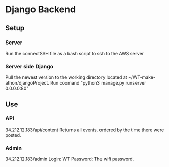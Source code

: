 # Django Backend
## Setup
### Server
Run the connectSSH file as a bash script to ssh to the AWS server
### Server side Django
Pull the newest version to the working directory located at ~/WT-make-athon/djangoProject.
Run coomand "python3 manage.py runserver 0.0.0.0:80"
## Use
### API
34.212.12.183/api/content
Returns all events, ordered by the time there were posted.
### Admin
34.212.12.183/admin
Login: WT
Password: The wifi password.
